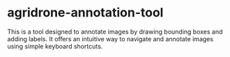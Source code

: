 # agridrone-annotation-tool
This is a tool designed to annotate images by drawing bounding boxes and adding labels. It offers an intuitive way to navigate and annotate images using simple keyboard shortcuts.
